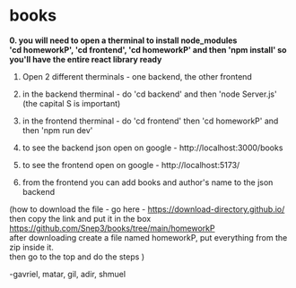 # books

**0. you will need to open a therminal to install node_modules <br>
'cd homeworkP', 'cd frontend', 'cd homeworkP' and then 'npm install' so you'll have the entire react library ready**

1. Open 2 different therminals - one backend, the other frontend

2. in the backend therminal - do 'cd backend' and then 'node Server.js' (the capital S is important)

3. in the frontend therminal - do 'cd frontend' then 'cd homeworkP' and then 'npm run dev'

4. to see the backend json open on google - http://localhost:3000/books

5. to see the frontend open on google - http://localhost:5173/

6. from the frontend you can add books and author's name to the json backend

(how to download the file - 
go here - https://download-directory.github.io/
then copy the link and put it in the box https://github.com/Snep3/books/tree/main/homeworkP <br>
after downloading create a file named homeworkP, put everything from the zip inside it. <br>
then go to the top and do the steps )


-gavriel, matar, gil, adir, shmuel
